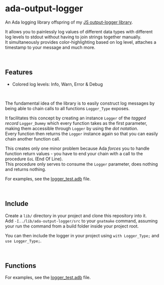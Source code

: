 # ada-output-logger
An Ada logging library offspring of my [JS output-logger library](https://github.com/3urobeat/output-logger).  

It allows you to painlessly log values of different data types with different log levels to stdout without having to join strings together manually.  
It simultaneously provides color-highlighting based on log level, attaches a timestamp to your message and much more.

&nbsp;

## Features
- Colored log levels: Info, Warn, Error & Debug

</br>

The fundamental idea of the library is to easily construct log messages by being able to chain calls to all functions `Logger_Type` exposes.

It facilitates this concept by creating an instance `Logger` of the *tagged record* `Logger_Dummy` which every function takes as the first parameter, making them accessible through `Logger` by using the *dot notation*.  
Every function then returns the `Logger` instance again so that you can easily chain another function call.  

This creates only one minor problem because Ada *forces* you to handle function return values - you have to end your chain with a call to the procedure `EoL` (End Of Line).  
This procedure only serves to consume the `Logger` parameter, does nothing and returns nothing.

For examples, see the [logger_test.adb](./logger_test.adb) file.

&nbsp;

## Include
Create a `lib/` directory in your project and clone this repository into it.  
Add `-I../lib/ada-output-logger/src` to your `gnatmake` command, assuming your run the command from a build folder inside your project root.

You can then include the logger in your project using `with Logger_Type;` and `use Logger_Type;`.

&nbsp;

## Functions
For examples, see the [logger_test.adb](./logger_test.adb) file.
